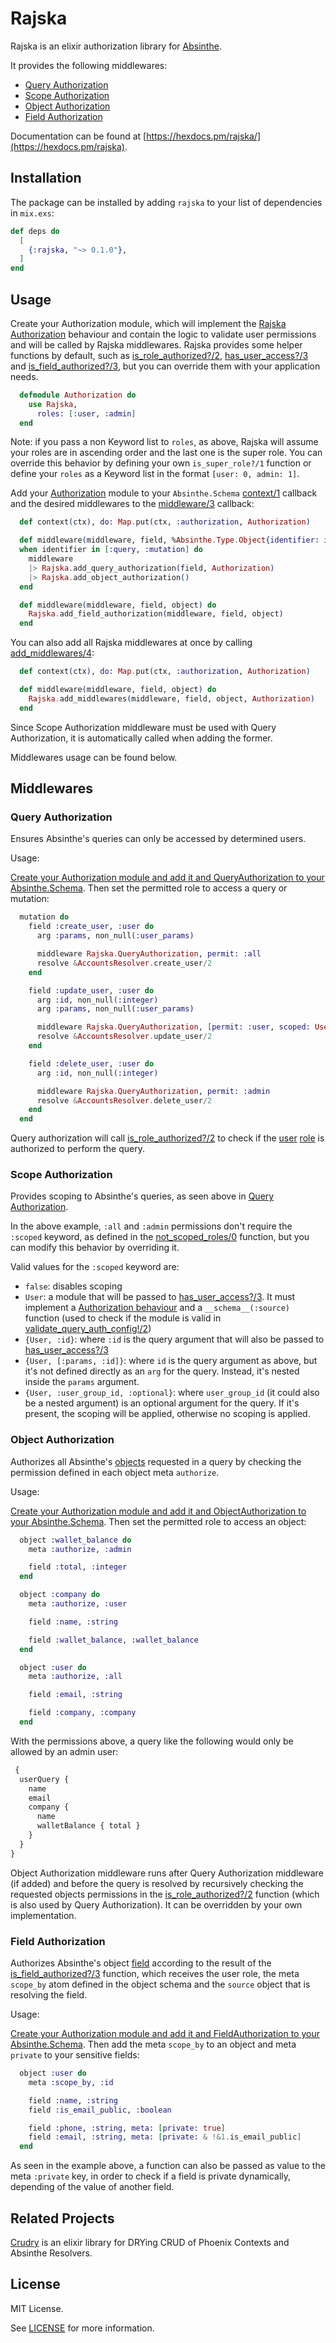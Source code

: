 # Rajska

Rajska is an elixir authorization library for [Absinthe](https://github.com/absinthe-graphql/absinthe).

It provides the following middlewares:

- [Query Authorization](#query-authorization)
- [Scope Authorization](#scope-authorization)
- [Object Authorization](#object-authorization)
- [Field Authorization](#field-authorization)

Documentation can be found at [https://hexdocs.pm/rajska/](https://hexdocs.pm/rajska).

## Installation

The package can be installed by adding `rajska` to your list of dependencies in `mix.exs`:

```elixir
def deps do
  [
    {:rajska, "~> 0.1.0"},
  ]
end
```

## Usage

Create your Authorization module, which will implement the [Rajska Authorization](https://hexdocs.pm/rajska/Rajska.Authorization.html) behaviour and contain the logic to validate user permissions and will be called by Rajska middlewares. Rajska provides some helper functions by default, such as [is_role_authorized?/2](https://hexdocs.pm/rajska/Rajska.Authorization.html#c:is_role_authorized?/2), [has_user_access?/3](https://hexdocs.pm/rajska/Rajska.Authorization.html#c:has_user_access?/3) and [is_field_authorized?/3](https://hexdocs.pm/rajska/Rajska.Authorization.html#c:is_field_authorized?/3), but you can override them with your application needs.

```elixir
  defmodule Authorization do
    use Rajska,
      roles: [:user, :admin]
  end
```

Note: if you pass a non Keyword list to `roles`, as above, Rajska will assume your roles are in ascending order and the last one is the super role. You can override this behavior by defining your own `is_super_role?/1` function or define your `roles` as a Keyword list in the format `[user: 0, admin: 1]`.

Add your [Authorization](https://hexdocs.pm/rajska/Rajska.Authorization.html) module to your `Absinthe.Schema` [context/1](https://hexdocs.pm/absinthe/Absinthe.Schema.html#c:context/1) callback and the desired middlewares to the [middleware/3](https://hexdocs.pm/absinthe/Absinthe.Middleware.html#module-the-middleware-3-callback) callback:

```elixir
  def context(ctx), do: Map.put(ctx, :authorization, Authorization)

  def middleware(middleware, field, %Absinthe.Type.Object{identifier: identifier})
  when identifier in [:query, :mutation] do
    middleware
    |> Rajska.add_query_authorization(field, Authorization)
    |> Rajska.add_object_authorization()
  end

  def middleware(middleware, field, object) do
    Rajska.add_field_authorization(middleware, field, object)
  end
```

You can also add all Rajska middlewares at once by calling [add_middlewares/4](https://hexdocs.pm/rajska/Rajska.Schema.html#add_middlewares/4):

```elixir
  def context(ctx), do: Map.put(ctx, :authorization, Authorization)

  def middleware(middleware, field, object) do
    Rajska.add_middlewares(middleware, field, object, Authorization)
  end
```

Since Scope Authorization middleware must be used with Query Authorization, it is automatically called when adding the former.

Middlewares usage can be found below.

## Middlewares

### Query Authorization

Ensures Absinthe's queries can only be accessed by determined users.

Usage:

[Create your Authorization module and add it and QueryAuthorization to your Absinthe.Schema](#usage). Then set the permitted role to access a query or mutation:

```elixir
  mutation do
    field :create_user, :user do
      arg :params, non_null(:user_params)

      middleware Rajska.QueryAuthorization, permit: :all
      resolve &AccountsResolver.create_user/2
    end

    field :update_user, :user do
      arg :id, non_null(:integer)
      arg :params, non_null(:user_params)

      middleware Rajska.QueryAuthorization, [permit: :user, scoped: User] # same as {User, :id}
      resolve &AccountsResolver.update_user/2
    end

    field :delete_user, :user do
      arg :id, non_null(:integer)

      middleware Rajska.QueryAuthorization, permit: :admin
      resolve &AccountsResolver.delete_user/2
    end
  end
```

Query authorization will call [is_role_authorized?/2](https://hexdocs.pm/rajska/Rajska.Authorization.html#c:is_role_authorized?/2) to check if the [user](https://hexdocs.pm/rajska/Rajska.Authorization.html#c:get_current_user/1) [role](https://hexdocs.pm/rajska/Rajska.Authorization.html#c:get_user_role/1) is authorized to perform the query.

### Scope Authorization

Provides scoping to Absinthe's queries, as seen above in [Query Authorization](#query-authorization).

In the above example, `:all` and `:admin` permissions don't require the `:scoped` keyword, as defined in the [not_scoped_roles/0](https://hexdocs.pm/rajska/Rajska.Authorization.html#c:not_scoped_roles/0) function, but you can modify this behavior by overriding it.

Valid values for the `:scoped` keyword are:

- `false`: disables scoping
- `User`: a module that will be passed to [has_user_access?/3](https://hexdocs.pm/rajska/Rajska.Authorization.html#c:has_user_access?/3). It must implement a [Authorization behaviour](https://hexdocs.pm/rajska/Rajska.Authorization.html) and a `__schema__(:source)` function (used to check if the module is valid in [validate_query_auth_config!/2](https://hexdocs.pm/rajska/Rajska.Schema.html#validate_query_auth_config!/2))
- `{User, :id}`: where `:id` is the query argument that will also be passed to [has_user_access?/3](https://hexdocs.pm/rajska/Rajska.Authorization.html#c:has_user_access?/3)
- `{User, [:params, :id]}`: where `id` is the query argument as above, but it's not defined directly as an `arg` for the query. Instead, it's nested inside the `params` argument.
- `{User, :user_group_id, :optional}`: where `user_group_id` (it could also be a nested argument) is an optional argument for the query. If it's present, the scoping will be applied, otherwise no scoping is applied.

### Object Authorization

Authorizes all Absinthe's [objects](https://hexdocs.pm/absinthe/Absinthe.Schema.Notation.html#object/3) requested in a query by checking the permission defined in each object meta `authorize`.

Usage:

[Create your Authorization module and add it and ObjectAuthorization to your Absinthe.Schema](#usage). Then set the permitted role to access an object:

```elixir
  object :wallet_balance do
    meta :authorize, :admin

    field :total, :integer
  end

  object :company do
    meta :authorize, :user

    field :name, :string

    field :wallet_balance, :wallet_balance
  end

  object :user do
    meta :authorize, :all

    field :email, :string

    field :company, :company
  end
```

With the permissions above, a query like the following would only be allowed by an admin user:

```graphql
 {
  userQuery {
    name
    email
    company {
      name
      walletBalance { total }
    }
  }
}
```

Object Authorization middleware runs after Query Authorization middleware (if added) and before the query is resolved by recursively checking the requested objects permissions in the [is_role_authorized?/2](https://hexdocs.pm/rajska/Rajska.Authorization.html#c:is_role_authorized?/2) function (which is also used by Query Authorization). It can be overridden by your own implementation.

### Field Authorization

Authorizes Absinthe's object [field](https://hexdocs.pm/absinthe/Absinthe.Schema.Notation.html#field/4) according to the result of the [is_field_authorized?/3](https://hexdocs.pm/rajska/Rajska.Authorization.html#c:is_field_authorized?/3) function, which receives the user role, the meta `scope_by` atom defined in the object schema and the `source` object that is resolving the field.

Usage:

[Create your Authorization module and add it and FieldAuthorization to your Absinthe.Schema](#usage). Then add the meta `scope_by` to an object and meta `private` to your sensitive fields:

```elixir
  object :user do
    meta :scope_by, :id

    field :name, :string
    field :is_email_public, :boolean

    field :phone, :string, meta: [private: true]
    field :email, :string, meta: [private: & !&1.is_email_public]
  end
```

As seen in the example above, a function can also be passed as value to the meta `:private` key, in order to check if a field is private dynamically, depending of the value of another field.

## Related Projects

[Crudry](https://github.com/gabrielpra1/crudry) is an elixir library for DRYing CRUD of Phoenix Contexts and Absinthe Resolvers.

## License

MIT License.

See [LICENSE](./LICENSE) for more information.
